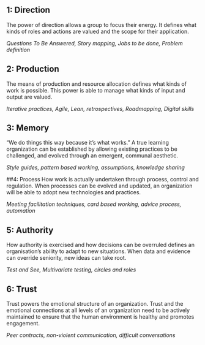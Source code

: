 


## 1: Direction

The power of direction allows a group to focus their energy. It defines what kinds of roles and actions are valued and the scope for their application. 

_Questions To Be Answered, Story mapping, Jobs to be done, Problem definition_


## 2: Production

The means of production and resource allocation defines what kinds of work is possible. This power is able to manage what kinds of input and output are valued.

_Iterative practices, Agile, Lean, retrospectives, Roadmapping, Digital skills_


## 3: Memory
“We do things this way because it’s what works.” A true learning organization can be established by allowing existing practices to be challenged, and evolved through an emergent, communal aesthetic.

_Style guides, pattern based working, assumptions, knowledge sharing_

##4: Process
How work is actually undertaken through process, control and regulation. When processes can be evolved and updated, an organization will be able to adopt new technologies and practices.

_Meeting facilitation techniques, card based working, advice process, automation_

## 5: Authority
How authority is exercised and how decisions can be overruled defines an organisation’s ability to adapt to new situations. When data and evidence can override seniority, new ideas can take root. 

_Test and See, Multivariate testing, circles and roles_

## 6: Trust

Trust powers the emotional structure of an organization. Trust and the emotional connections at all levels of an organization need to be actively maintained to ensure that the human environment is healthy and promotes engagement. 

_Peer contracts, non-violent communication, difficult conversations_
